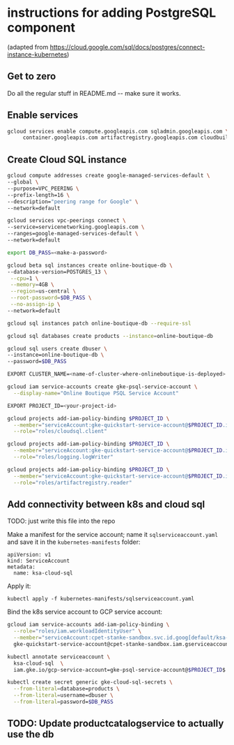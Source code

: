 # instructions for adding PostgreSQL component 
(adapted from https://cloud.google.com/sql/docs/postgres/connect-instance-kubernetes)

## Get to zero
Do all the regular stuff in README.md -- make sure it works.

## Enable services

```sh
gcloud services enable compute.googleapis.com sqladmin.googleapis.com \
     container.googleapis.com artifactregistry.googleapis.com cloudbuild.googleapis.com
```

## Create Cloud SQL instance

```sh
gcloud compute addresses create google-managed-services-default \
--global \
--purpose=VPC_PEERING \
--prefix-length=16 \
--description="peering range for Google" \
--network=default
```

```sh
gcloud services vpc-peerings connect \
--service=servicenetworking.googleapis.com \
--ranges=google-managed-services-default \
--network=default
```

```sh
export DB_PASS=<make-a-password>
```

```sh
gcloud beta sql instances create online-boutique-db \
--database-version=POSTGRES_13 \
 --cpu=1 \
 --memory=4GB \
 --region=us-central \
 --root-password=$DB_PASS \
 --no-assign-ip \
--network=default
```

```sh
gcloud sql instances patch online-boutique-db --require-ssl
```

```sh
gcloud sql databases create products --instance=online-boutique-db
```

```sh
gcloud sql users create dbuser \
--instance=online-boutique-db \
--password=$DB_PASS
```

```sh
EXPORT CLUSTER_NAME=<name-of-cluster-where-onlineboutique-is-deployed>
```

```sh
gcloud iam service-accounts create gke-psql-service-account \
  --display-name="Online Boutique PSQL Service Account"
```

```sh
EXPORT PROJECT_ID=<your-project-id>
```

```sh
gcloud projects add-iam-policy-binding $PROJECT_ID \
  --member="serviceAccount:gke-quickstart-service-account@$PROJECT_ID.iam.gserviceaccount.com" \
  --role="roles/cloudsql.client"
```

```sh
gcloud projects add-iam-policy-binding $PROJECT_ID \
  --member="serviceAccount:gke-quickstart-service-account@$PROJECT_ID.iam.gserviceaccount.com" \
  --role="roles/logging.logWriter"
```

```sh
gcloud projects add-iam-policy-binding $PROJECT_ID \
  --member="serviceAccount:gke-quickstart-service-account@$PROJECT_ID.iam.gserviceaccount.com" \
  --role="roles/artifactregistry.reader"
```

## Add connectivity between k8s and cloud sql
TODO: just write this file into the repo

Make a manifest for the service account; name it `sqlserviceaccount.yaml` and save it in the `kubernetes-manifests` folder:
```
apiVersion: v1
kind: ServiceAccount
metadata:
  name: ksa-cloud-sql
```

Apply it:
```
kubectl apply -f kubernetes-manifests/sqlserviceaccount.yaml
```

Bind the k8s service account to GCP service account:

```sh
gcloud iam service-accounts add-iam-policy-binding \
  --role="roles/iam.workloadIdentityUser" \
  --member="serviceAccount:cpet-stanke-sandbox.svc.id.goog[default/ksa-cloud-sql]" \
  gke-quickstart-service-account@cpet-stanke-sandbox.iam.gserviceaccount.com
```

```sh
kubectl annotate serviceaccount \
  ksa-cloud-sql  \
  iam.gke.io/gcp-service-account=gke-psql-service-account@$PROJECT_ID$.iam.gserviceaccount.com
```

```sh
kubectl create secret generic gke-cloud-sql-secrets \
  --from-literal=database=products \
  --from-literal=username=dbuser \
  --from-literal=password=$DB_PASS
```

## TODO: Update productcatalogservice to actually use the db